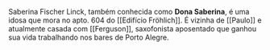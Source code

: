 Saberina Fischer Linck, também conhecida como **Dona Saberina**, é uma idosa que mora no apto. 604 do [[Edifício Fröhlich]]. É vizinha de [[Paulo]] e atualmente casada com [[Ferguson]], saxofonista aposentado que ganhou sua vida trabalhando nos bares de Porto Alegre.